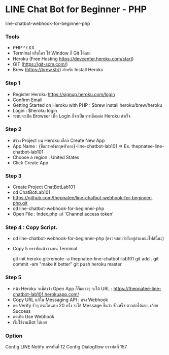# LINE Chat Bot for Beginner - PHP
line-chatbot-webhook-for-beginner-php
### Tools ###
- PHP ^7.XX
- Terminal หรือใคร ใช้ Window ก็ Git ได้เลย
- Heroku (Free Hosting https://devcenter.heroku.com/start)
- GIT (https://git-scm.com/)
- Brew (https://brew.sh/) สำหรับ Install Heroku

### Step 1 ###
- Register Heroku https://signup.heroku.com/login
- Confirm Email
- Getting Started on Heroku with PHP : $brew install heroku/brew/heroku
- Login : $heroku login
- ระบบจะเปิด Browser เพื่อ Login ก็จะเป็นการเชื่อมต่อ Heroku สำเร็จ

### Step 2 ###
- สร้าง Project บน Heroku เลือก Create New App
- App Name : {ชื่อภาษอังกฤษตัวเอง}-line-chatbot-lab101 => Ex. thepnatee-line-chatbot-lab101
- Choose a region : United States
- Click Create App

### Step 3 ###
- Create Project ChatBotLab101
- cd ChatBotLab101
- https://github.com/thepnatee/line-chatbot-webhook-for-beginner-php.git
- cd line-chatbot-webhook-for-beginner-php
- Open File : Index.php แก้ 'Channel access token'

### Step 4 : Copy Script. ###
- cd line-chatbot-webhook-for-beginner-php (ตรวจสอบว่ายังอยู่ตำแหน่งไฟล์นี้นะ)
- Copy 5 บรรทัดแล้ววางบน Terminal

    git init
    heroku git:remote -a thepnatee-line-chatbot-lab101
    git add .
    git commit -am "make it better"
    git push heroku master

### Step 5 ###
- หน้า Heroku จะมีคำว่า Open App ก็จิ้มแรงๆ จะได้ URL : https://thepnatee-line-chatbot-lab101.herokuapp.com/
- Copy URL แก้ใน Messaging API : ตรง Webhook
- กด Verify รัวๆ กระโดนตบ 20 ครั้ง จะได้ Message ขึ้นว่า ซักเสร็จ ตากต่อได้เลย. เอ้ยย Success  
- กดเปิด Use Webhook 
- เริ่มใช้งานBot ได้เลย


### Option ###
Config LINE Notify บรรทัดที่ 12
Config Dialogflow บรรทัดที่ 157
